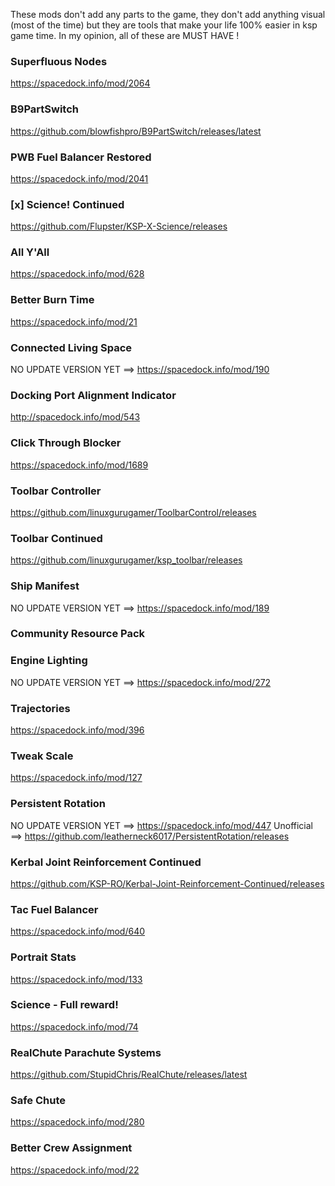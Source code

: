 These mods don't add any parts to the game, they don't add anything visual (most of the time) but they are tools that make your life 100% easier in ksp game time. In my opinion, all of these are MUST HAVE !

### Superfluous Nodes
https://spacedock.info/mod/2064

### B9PartSwitch
https://github.com/blowfishpro/B9PartSwitch/releases/latest

### PWB Fuel Balancer Restored
https://spacedock.info/mod/2041

### [x] Science! Continued
https://github.com/Flupster/KSP-X-Science/releases

### All Y'All
https://spacedock.info/mod/628

### Better Burn Time
https://spacedock.info/mod/21

### Connected Living Space
NO UPDATE VERSION YET ==> https://spacedock.info/mod/190

### Docking Port Alignment Indicator
http://spacedock.info/mod/543

### Click Through Blocker
https://spacedock.info/mod/1689

### Toolbar Controller
https://github.com/linuxgurugamer/ToolbarControl/releases

### Toolbar Continued
https://github.com/linuxgurugamer/ksp_toolbar/releases

### Ship Manifest
NO UPDATE VERSION YET ==> https://spacedock.info/mod/189

### Community Resource Pack

### Engine Lighting
NO UPDATE VERSION YET ==> https://spacedock.info/mod/272

### Trajectories
https://spacedock.info/mod/396

### Tweak Scale
https://spacedock.info/mod/127

### Persistent Rotation
NO UPDATE VERSION YET ==> https://spacedock.info/mod/447
Unofficial ==> https://github.com/leatherneck6017/PersistentRotation/releases

### Kerbal Joint Reinforcement Continued
https://github.com/KSP-RO/Kerbal-Joint-Reinforcement-Continued/releases

### Tac Fuel Balancer
https://spacedock.info/mod/640

### Portrait Stats
https://spacedock.info/mod/133

### Science - Full reward!
https://spacedock.info/mod/74

### RealChute Parachute Systems
https://github.com/StupidChris/RealChute/releases/latest

### Safe Chute
https://spacedock.info/mod/280

### Better Crew Assignment
https://spacedock.info/mod/22

